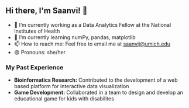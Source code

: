 ## Hi there, I'm Saanvi! 👋

- 🔭 I’m currently working as a Data Analytics Fellow at the National Institutes of Health 
- 🌱 I’m currently learning numPy, pandas, matplotlib
- 📫 How to reach me: Feel free to email me at saanvij@umich.edu
- 😄 Pronouns: she/her

### My Past Experience
- **Bioinformatics Research:** Contributed to the development of a web based platform for interactive data visualization 
- **Game Development:** Collaborated in a team to design and develop an educational game for kids with disabilites 

